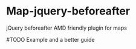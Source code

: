 # Map-jquery-beforeafter
jQuery beforeafter AMD friendly plugin for maps  

#TODO
Example and a better guide
